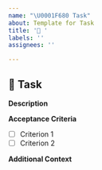 ```yaml
---
name: "\U0001F680 Task"
about: Template for Task
title: '🚀 '
labels: ''
assignees: ''

---
```


## 🚀 Task

**Description**  
<!-- Provide a clear and concise description of the task. -->

**Acceptance Criteria**  
<!-- List the conditions that must be met for the task to be considered complete. -->
- [ ] Criterion 1
- [ ] Criterion 2

**Additional Context**  
<!-- Add any other context, screenshots, or references that will help someone complete the task. -->
